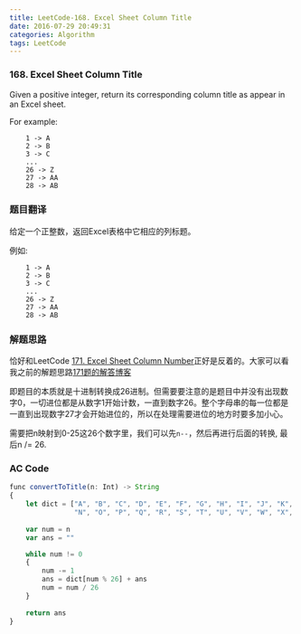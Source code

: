 ```yaml
---
title: LeetCode-168. Excel Sheet Column Title  
date: 2016-07-29 20:49:31  
categories: Algorithm  
tags: LeetCode  
---
```


### 168. Excel Sheet Column Title  

Given a positive integer, return its corresponding column title as appear in an Excel sheet.

For example:

```
    1 -> A
    2 -> B
    3 -> C
    ...
    26 -> Z
    27 -> AA
    28 -> AB 
```

### 题目翻译

给定一个正整数，返回Excel表格中它相应的列标题。

例如:

```
    1 -> A
    2 -> B
    3 -> C
    ...
    26 -> Z
    27 -> AA
    28 -> AB 
```

### 解题思路

恰好和LeetCode [171. Excel Sheet Column Number](https://leetcode.com/problems/excel-sheet-column-number/)正好是反着的。大家可以看我之前的解题思路[171题的解答博客](http://geekbing.com/2016/07/29/LeetCode-171-Excel-Sheet-Column-Number/)

即题目的本质就是十进制转换成26进制。但需要要注意的是题目中并没有出现数字0，一切进位都是从数字1开始计数，一直到数字26。整个字母串的每一位都是一直到出现数字27才会开始进位的，所以在处理需要进位的地方时要多加小心。

需要把n映射到0-25这26个数字里，我们可以先`n--`，然后再进行后面的转换, 最后n /= 26.

### AC Code

```javascript
func convertToTitle(n: Int) -> String
{
    let dict = ["A", "B", "C", "D", "E", "F", "G", "H", "I", "J", "K", "L", "M",
                "N", "O", "P", "Q", "R", "S", "T", "U", "V", "W", "X", "Y", "Z"]
    
    var num = n
    var ans = ""

    while num != 0
    {
        num -= 1
        ans = dict[num % 26] + ans
        num = num / 26
    }
    
    return ans
}
```